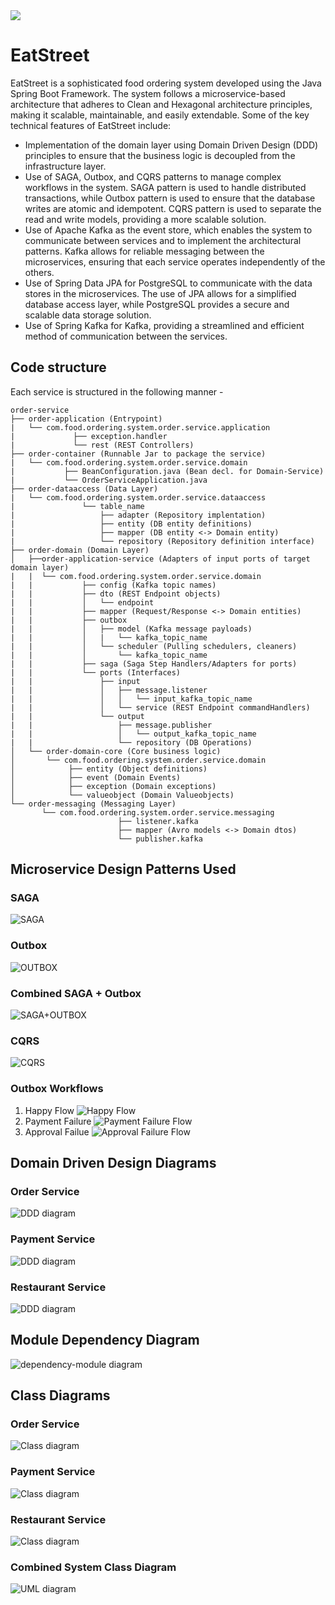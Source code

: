 <img src=".//docs/images/Logo.png" style="max-width: 500px; max-height: 500px;" />

# EatStreet

EatStreet is a sophisticated food ordering system developed using the Java Spring Boot Framework. The system follows a
microservice-based architecture that adheres to Clean and Hexagonal architecture principles, making it scalable,
maintainable, and easily extendable. Some of the key technical features of EatStreet include:

* Implementation of the domain layer using Domain Driven Design (DDD) principles to ensure that the business logic is
  decoupled from the infrastructure layer.
* Use of SAGA, Outbox, and CQRS patterns to manage complex workflows in the system. SAGA pattern is used to handle
  distributed transactions, while Outbox pattern is used to ensure that the database writes are atomic and idempotent.
  CQRS pattern is used to separate the read and write models, providing a more scalable solution.
* Use of Apache Kafka as the event store, which enables the system to communicate between services and to implement the
  architectural patterns. Kafka allows for reliable messaging between the microservices, ensuring that each service
  operates independently of the others.
* Use of Spring Data JPA for PostgreSQL to communicate with the data stores in the microservices. The use of JPA allows
  for a simplified database access layer, while PostgreSQL provides a secure and scalable data storage solution.
* Use of Spring Kafka for Kafka, providing a streamlined and efficient method of communication between the services.

## Code structure
Each service is structured in the following manner -
```
order-service
├── order-application (Entrypoint)
|   └── com.food.ordering.system.order.service.application
|			  ├── exception.handler
|			  └── rest (REST Controllers)
├── order-container (Runnable Jar to package the service)
|   └── com.food.ordering.system.order.service.domain
| 			├── BeanConfiguration.java (Bean decl. for Domain-Service)
|			└── OrderServiceApplication.java
├── order-dataaccess (Data Layer)
|   └── com.food.ordering.system.order.service.dataaccess
|				└── table_name
|				    ├── adapter (Repository implentation)
|				    ├── entity (DB entity definitions)
|				    ├── mapper (DB entity <-> Domain entity)
|				    └── repository (Repository definition interface)
├── order-domain (Domain Layer)
│   ├──order-application-service (Adapters of input ports of target domain layer)
|   |  └── com.food.ordering.system.order.service.domain
|   |			├── config (Kafka topic names)
|   |			├── dto (REST Endpoint objects)
|   |			│   └── endpoint 
|   |			├── mapper (Request/Response <-> Domain entities)
|   |			├── outbox
|   |			│   ├── model (Kafka message payloads)
|   |			│   |   └── kafka_topic_name 
|   |			│   └── scheduler (Pulling schedulers, cleaners)
|   |			│       └── kafka_topic_name
|   |			├── saga (Saga Step Handlers/Adapters for ports)
|   |			└── ports (Interfaces)
|   |			    ├── input 
|   |			    │   ├── message.listener 
|   |			    │   │   └── input_kafka_topic_name
|   |			    │   └── service (REST Endpoint commandHandlers)
|   |			    └── output 
|   |			        ├── message.publisher
|   |			        │   └── output_kafka_topic_name
|   |			        └── repository (DB Operations)
│   └── order-domain-core (Core business logic)
│       └── com.food.ordering.system.order.service.domain
│            ├── entity (Object definitions)
│            ├── event (Domain Events)
│            ├── exception (Domain exceptions)
│            └── valueobject (Domain Valueobjects)
└── order-messaging (Messaging Layer)
       └── com.food.ordering.system.order.service.messaging
						├── listener.kafka 
						├── mapper (Avro models <-> Domain dtos)
						└── publisher.kafka
```
## Microservice Design Patterns Used

### SAGA

![SAGA](.//docs/images/saga.png)
### Outbox

![OUTBOX](.//docs/images/outbox.png)

### Combined SAGA + Outbox

![SAGA+OUTBOX](.//docs/images/saga+outbox.png)

### CQRS

![CQRS](.//docs/images/cqrs.png)

### Outbox Workflows
1. Happy Flow
![Happy Flow](.//docs/images/outbox-happy-flow.png)
2. Payment Failure
![Payment Failure Flow](.//docs/images/outbox-payment-failure.png)
3. Approval Failue
![Approval Failure Flow](.//docs/images/outbox-approval-failure.png)

## Domain Driven Design Diagrams

### Order Service

![DDD diagram](.//docs/images/orderServiceDDD.png)

### Payment Service

![DDD diagram](.//docs/images/paymentServiceDDD.png)

### Restaurant Service

![DDD diagram](.//docs/images/restaurantServiceDDD.png)



## Module Dependency Diagram

![dependency-module diagram](.//docs/images/dependency-graph.png)

## Class Diagrams

### Order Service

![Class diagram](.//docs/images/order-service.png)

### Payment Service

![Class diagram](.//docs/images/payment-service.png)

### Restaurant Service

![Class diagram](.//docs/images/restaurant-service.png)

### Combined System Class Diagram

![UML diagram](.//docs/images/EatStreet.png)


